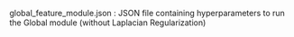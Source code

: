 global_feature_module.json : JSON file containing hyperparameters to run the Global module (without Laplacian Regularization)
